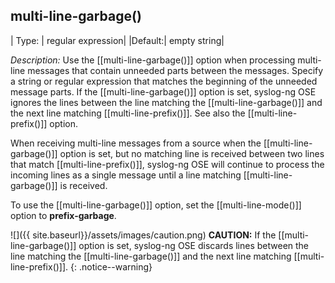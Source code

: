 ## multi-line-garbage()

|  Type: |     regular expression|
|Default:|   empty string|

*Description:* Use the [[multi-line-garbage()]] option when processing
multi-line messages that contain unneeded parts between the messages.
Specify a string or regular expression that matches the beginning of the
unneeded message parts. If the [[multi-line-garbage()]] option is set,
syslog-ng OSE ignores the lines between the line matching the
[[multi-line-garbage()]] and the next line matching [[multi-line-prefix()]]. See
also the [[multi-line-prefix()]] option.

When receiving multi-line messages from a source when the
[[multi-line-garbage()]] option is set, but no matching line is received
between two lines that match [[multi-line-prefix()]], syslog-ng OSE will
continue to process the incoming lines as a single message until a line
matching [[multi-line-garbage()]] is received.

To use the [[multi-line-garbage()]] option, set the [[multi-line-mode()]] option
to **prefix-garbage**.

![]({{ site.baseurl}}/assets/images/caution.png) **CAUTION:** If the [[multi-line-garbage()]]
option is set, syslog-ng OSE discards lines between the line matching the [[multi-line-garbage()]] and the next line matching [[multi-line-prefix()]].
{: .notice--warning}